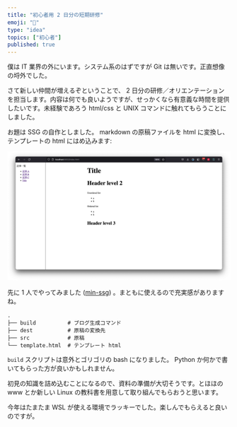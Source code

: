 ```yaml
---
title: "初心者用 2 日分の短期研修"
emoji: "🙂"
type: "idea"
topics: ["初心者"]
published: true
---
```


僕は IT 業界の外にいます。システム系のはずですが Git は無いです。正直想像の埒外でした。

さて新しい仲間が増えるぞということで、 2 日分の研修／オリエンテーションを担当します。内容は何でも良いようですが、せっかくなら有意義な時間を提供したいです。未経験であろう html/css と UNIX コマンドに触れてもらうことにしました。

お題は SSG の自作としました。 markdown の原稿ファイルを html に変換し、テンプレートの html にはめ込みます:

![/images/misc/min-ssg.png](/images/misc/min-ssg.png)

先に 1 人でやってみました ([min-ssg](https://github.com/toyboot4e/min-ssg)) 。まともに使えるので充実感がありますね。

```
.
├── build          # ブログ生成コマンド
├── dest           # 原稿の変換先
├── src            # 原稿
└── template.html  # テンプレート html
```

`build` スクリプトは意外とゴリゴリの bash になりました。 Python か何かで書いてもらった方が良いかもしれません。

初見の知識を詰め込むことになるので、資料の準備が大切そうです。とほほの www とか新しい Linux の教科書を用意して取り組んでもらおうと思います。

今年はたまたま WSL が使える環境でラッキーでした。楽しんでもらえると良いのですが。

